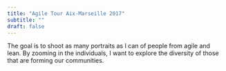 ```yaml
---
title: "Agile Tour Aix-Marseille 2017"
subtitle: ""
draft: false
---
```


The goal is to shoot as many portraits as I can of people from agile and lean. By zooming in the individuals, I want to explore the diversity of those that are forming our communities.
